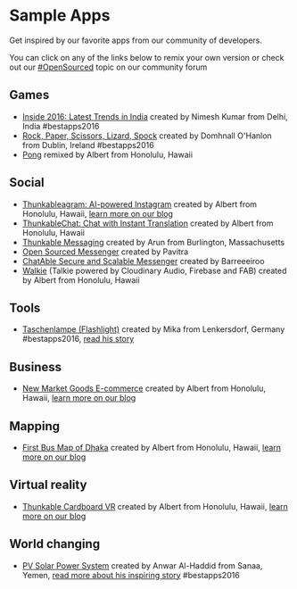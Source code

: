 # Sample Apps

Get inspired by our favorite apps from our community of developers.

You can click on any of the links below to remix your own version or check out our [\#OpenSourced](https://community.thunkable.com/c/OpenSource) topic on our community forum

## Games

* [Inside 2016: Latest Trends in India](https://goo.gl/oa9Ee7) created by Nimesh Kumar from Delhi, India \#bestapps2016
* [Rock, Paper, Scissors, Lizard, Spock](https://goo.gl/GUBntn) created by Domhnall O'Hanlon from Dublin, Ireland \#bestapps2016
* [Pong](https://goo.gl/LQs4su) remixed by Albert from Honolulu, Hawaii

## Social

* [Thunkableagram: AI-powered Instagram](https://goo.gl/QYHCcv) created by Albert from Honolulu, Hawaii, [learn more on our blog](https://blog.thunkable.com/make-your-own-instagram-because-youre-worth-it-b6ad9c27a22c)
* [ThunkableChat: Chat with Instant Translation](https://goo.gl/pZUKHu) created by Albert from Honolulu, Hawaii
* [Thunkable Messaging](https://goo.gl/QYbcpW) created by Arun from Burlington, Massachusetts
* [Open Sourced Messenger](https://community.thunkable.com/t/chat-opensource-messenger/3609) created by Pavitra
* [ChatAble Secure and Scalable Messenger](https://community.thunkable.com/t/chatable-a-chat-system/5328?u=barreeeiroo) created by Barreeeiroo
* [Walkie](https://goo.gl/PwQ2uA) \(Talkie powered by Cloudinary Audio, Firebase and FAB\) created by Albert from Honolulu, Hawaii

## Tools

* [Taschenlampe \(Flashlight\)](https://goo.gl/5MN7LL) created by Mika from Lenkersdorf, Germany \#bestapps2016, [read his story](https://blog.thunkable.com/how-app-development-changed-mikas-life-and-allows-him-to-give-back-to-his-community-c80a5d7d3c47)

## Business

* [New Market Goods E-commerce](https://goo.gl/7YsHiA) created by Albert from Honolulu, Hawaii, [learn more on our blog](https://blog.thunkable.com/apps-for-your-most-loyal-customers-with-a-website-you-already-have-made-by-you-on-thunkable-824e6744f9f7)

## Mapping

* [First Bus Map of Dhaka](https://goo.gl/oKme4t) created by Albert from Honolulu, Hawaii, [learn more on our blog](https://blog.thunkable.com/apps-for-the-city-that-you-love-part-1-15ec5b86f905)

## Virtual reality

* [Thunkable Cardboard VR](https://goo.gl/fowCtE) created by Albert from Honolulu, Hawaii, [learn more on our blog](https://blog.thunkable.com/making-apps-for-google-cardboard-d112758a4cee)

## World changing

* [PV Solar Power System](https://goo.gl/PhmqrE) created by Anwar Al-Haddid from Sanaa, Yemen, [read more about his inspiring story](https://www.fastcompany.com/40417060/how-a-man-with-no-coding-experience-built-an-app-thats-bringing-solar-power-to-yemen) \#bestapps2016


